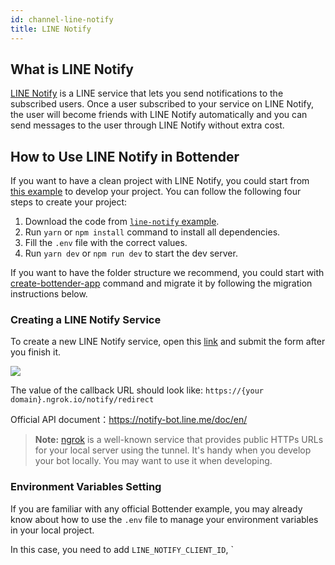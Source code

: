 ```yaml
---
id: channel-line-notify
title: LINE Notify
---
```


## What is LINE Notify

[LINE Notify](https://notify-bot.line.me) is a LINE service that lets you send notifications to the subscribed users. Once a user subscribed to your service on LINE Notify, the user will become friends with LINE Notify automatically and you can send messages to the user through LINE Notify without extra cost.

## How to Use LINE Notify in Bottender

If you want to have a clean project with LINE Notify, you could start from [this example](https://github.com/Yoctol/bottender/tree/master/examples/line-notify) to develop your project. You can follow the following four steps to create your project:

1. Download the code from [`line-notify` example](https://github.com/Yoctol/bottender/tree/master/examples/line-notify).
2. Run `yarn` or `npm install` command to install all dependencies.
3. Fill the `.env` file with the correct values.
4. Run `yarn dev` or `npm run dev` to start the dev server.

If you want to have the folder structure we recommend, you could start with [create-bottender-app](getting-started.md#create-a-new-bottender-app) command and migrate it by following the migration instructions below.

### Creating a LINE Notify Service

To create a new LINE Notify service, open this [link](https://notify-bot.line.me/my/services/new) and submit the form after you finish it.

![](https://user-images.githubusercontent.com/3382565/74317707-da4baa80-4db6-11ea-93b0-68b5e6f2c8a9.png)

The value of the callback URL should look like: `https://{your domain}.ngrok.io/notify/redirect`

Official API document：https://notify-bot.line.me/doc/en/

> **Note:** [ngrok](https://ngrok.com/) is a well-known service that provides public HTTPs URLs for your local server using the tunnel. It's handy when you develop your bot locally. You may want to use it when developing.

### Environment Variables Setting

If you are familiar with any official Bottender example, you may already know about how to use the `.env` file to manage your environment variables in your local project.

In this case, you need to add `LINE_NOTIFY_CLIENT_ID`, `